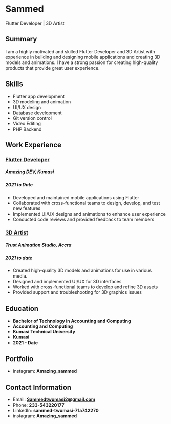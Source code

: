 # Sammed

Flutter Developer | 3D Artist

## Summary

I am a highly motivated and skilled Flutter Developer and 3D Artist with experience in building and designing mobile applications and creating 3D models and animations. I have a strong passion for creating high-quality products that provide great user experience.

## Skills

- Flutter app development
- 3D modeling and animation
- UI/UX design
- Database development
- Git version control
- Video Editing
- PHP Backend

## Work Experience

### <u>Flutter Developer</u>
##### Amazing DEV, Kumasi
##### 2021 to Date

- Developed and maintained mobile applications using Flutter
- Collaborated with cross-functional teams to design, develop, and test new features
- Implemented UI/UX designs and animations to enhance user experience
- Conducted code reviews and provided feedback to team members

### <u>3D Artist</u>
##### Trust Animation Studio, Accra
##### 2021 to date

- Created high-quality 3D models and animations for use in various media.
- Designed and implemented UI/UX for 3D interfaces
- Worked with cross-functional teams to develop and refine 3D assets
- Provided support and troubleshooting for 3D graphics issues

## Education

 * **Bachelor of Technology in Accounting and Computing**
 * **Accounting and Computing**
 * **Kumasi Technical University**
 * **Kumasi** 
 * **2021 - Date**


## Portfolio

- instagram: **Amazing_sammed**

## Contact Information

- Email: **Sammedtwumasi2@gmail.com**
- Phone: **233-543220177**
- LinkedIn: **sammed-twumasi-71a742270**
- instagram: **Amazing_sammed**